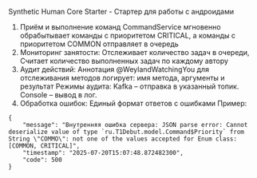Synthetic Human Core Starter - Стартер для работы с андроидами

1. Приём и выполнение команд
  CommandService мгновенно обрабытывает команды с приоритетом CRITICAL, а команды с приоритетом COMMON отправляет в очередь
2. Мониторинг занятости:
  Отслеживает количество задач в очереди,
  Считает количество выполненных задач по каждому автору
3. Аудит действий:
  Аннотация @WeylandWatchingYou для отслеживания методов логирует: имя метода, аргументы и результат
  Режимы аудита:
    Kafka – отправка в указанный топик.
    Console – вывод в лог.
4. Обработка ошибок:
  Единый формат ответов с ошибками
  Пример:
```
{
    "message": "Внутренняя ошибка сервера: JSON parse error: Cannot deserialize value of type `ru.T1Debut.model.Command$Priority` from String \"COMMO\": not one of the values accepted for Enum class: [COMMON, CRITICAL]",
    "timestamp": "2025-07-20T15:07:48.872482300",
    "code": 500
}
```
